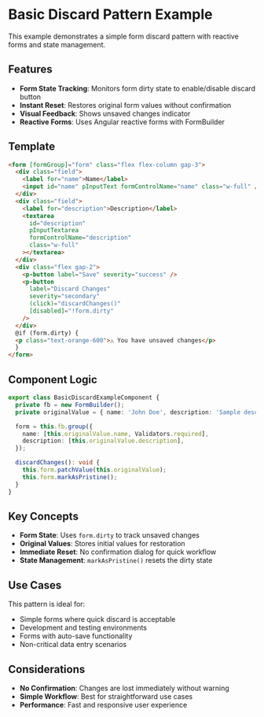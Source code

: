 # Basic Discard Pattern Example

This example demonstrates a simple form discard pattern with reactive forms and state management.

## Features

- **Form State Tracking**: Monitors form dirty state to enable/disable discard button
- **Instant Reset**: Restores original form values without confirmation
- **Visual Feedback**: Shows unsaved changes indicator
- **Reactive Forms**: Uses Angular reactive forms with FormBuilder

## Template

```html
<form [formGroup]="form" class="flex flex-column gap-3">
  <div class="field">
    <label for="name">Name</label>
    <input id="name" pInputText formControlName="name" class="w-full" />
  </div>
  <div class="field">
    <label for="description">Description</label>
    <textarea
      id="description"
      pInputTextarea
      formControlName="description"
      class="w-full"
    ></textarea>
  </div>
  <div class="flex gap-2">
    <p-button label="Save" severity="success" />
    <p-button
      label="Discard Changes"
      severity="secondary"
      (click)="discardChanges()"
      [disabled]="!form.dirty"
    />
  </div>
  @if (form.dirty) {
  <p class="text-orange-600">⚠️ You have unsaved changes</p>
  }
</form>
```

## Component Logic

```typescript
export class BasicDiscardExampleComponent {
  private fb = new FormBuilder();
  private originalValue = { name: 'John Doe', description: 'Sample description' };

  form = this.fb.group({
    name: [this.originalValue.name, Validators.required],
    description: [this.originalValue.description],
  });

  discardChanges(): void {
    this.form.patchValue(this.originalValue);
    this.form.markAsPristine();
  }
}
```

## Key Concepts

- **Form State**: Uses `form.dirty` to track unsaved changes
- **Original Values**: Stores initial values for restoration
- **Immediate Reset**: No confirmation dialog for quick workflow
- **State Management**: `markAsPristine()` resets the dirty state

## Use Cases

This pattern is ideal for:

- Simple forms where quick discard is acceptable
- Development and testing environments
- Forms with auto-save functionality
- Non-critical data entry scenarios

## Considerations

- **No Confirmation**: Changes are lost immediately without warning
- **Simple Workflow**: Best for straightforward use cases
- **Performance**: Fast and responsive user experience
